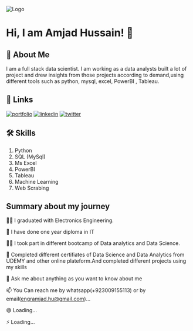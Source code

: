
![Logo](https://github-readme-stats.vercel.app/api?username=Amjad-Hussain-DataScientist&&show_icons=true&title_color=ffffff&icon_color=bb2acf&text_color=daf7dc&bg_color=151515)


# Hi, I am Amjad Hussain! 👋


## 🚀 About Me
I am a full stack data scientist.
I am working as a data analysts built a lot of project and drew insights from those projects according to demand,using different tools such as python, mysql, excel, PowerBI , Tableau.



## 🔗 Links
[![portfolio](https://img.shields.io/badge/my_portfolio-000?style=for-the-badge&logo=ko-fi&logoColor=white)](https://github.com/Amjad-Hussain-DataScientist?tab=projects)
[![linkedin](https://img.shields.io/badge/linkedin-0A66C2?style=for-the-badge&logo=linkedin&logoColor=white)]()
[![twitter](https://img.shields.io/badge/twitter-1DA1F2?style=for-the-badge&logo=twitter&logoColor=white)]()


## 🛠 Skills
1. Python
2. SQL (MySql)
3. Ms Excel
4. PowerBI
5. Tableau
6. Machine Learning 
7. Web Scrabing


## Summary about my journey
👩‍💻 I graduated with Electronics Engineering.

🧠 I have done one year diploma in IT

👯‍♀️ I took part in different bootcamp of Data analytics and Data Science.

🤔 Completed different certifiates of Data Science and Data Analytics from UDEMY and other online plateform.And completed different projects using my skills

💬 Ask me about anything as you want to know about me

📫 You Can reach me by whatsapp(+923009155113) or by email(engramjad.hu@gmail.com)...

😄 Loading...

⚡️ Loading...

